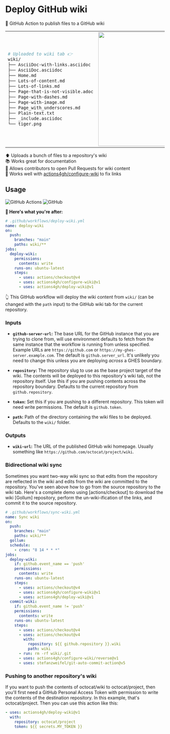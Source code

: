 # Deploy GitHub wiki

📖 GitHub Action to publish files to a GitHub wiki

<table align=center><td>

```sh
# Uploaded to wiki tab 👉
wiki/
├── AsciiDoc-with-links.asciidoc
├── AsciiDoc.asciidoc
├── Home.md
├── Lots-of-content.md
├── Lots-of-links.md
├── Page-that-is-not-visible.adoc
├── Page-with-dashes.md
├── Page-with-image.md
├── Page_with_underscores.md
├── Plain-text.txt
├── _include.asciidoc
└── tiger.png
```

<td>
<img height=360 src="https://i.imgur.com/b0TGkSU.png">
</table>

⬆️ Uploads a bunch of files to a repository's wiki \
📚 Works great for documentation \
🔀 Allows contributors to open Pull Requests for wiki content \
🤝 Works well with [actions4gh/configure-wiki] to fix links

## Usage

![GitHub Actions](https://img.shields.io/static/v1?style=for-the-badge&message=GitHub+Actions&color=2088FF&logo=GitHub+Actions&logoColor=FFFFFF&label=)
![GitHub](https://img.shields.io/static/v1?style=for-the-badge&message=GitHub&color=181717&logo=GitHub&logoColor=FFFFFF&label=)

**🚀 Here's what you're after:**

```yml
# .github/workflows/deploy-wiki.yml
name: deploy-wiki
on:
  push:
    branches: "main"
    paths: wiki/**
jobs:
  deploy-wiki:
    permissions:
      contents: write
    runs-on: ubuntu-latest
    steps:
      - uses: actions/checkout@v4
      - uses: actions4gh/configure-wiki@v1
      - uses: actions4gh/deploy-wiki@v1
```

👆 This GitHub workflow will deploy the wiki content from `wiki/` (can be
changed with the `path` input) to the GitHub wiki tab for the current
repository.

### Inputs

- **`github-server-url`:** The base URL for the GitHub instance that you are
  trying to clone from, will use environment defaults to fetch from the same
  instance that the workflow is running from unless specified. Example URLs are
  `https://github.com` or `https://my-ghes-server.example.com`. The default is
  `github.server_url`. It's unlikely you need to change this unless you are
  deploying _across_ a GHES boundary.

- **`repository`:** The repository slug to use as the base project target of the
  wiki. The contents will be deployed to this repository's wiki tab, not the
  repository itself. Use this if you are pushing contents across the repository
  boundary. Defaults to the current repository from `github.repository`.

- **`token`:** Set this if you are pushing to a different repository. This token
  will need write permissions. The default is `github.token`.

- **`path`:** Path of the directory containing the wiki files to be deployed.
  Defaults to the `wiki/` folder.

### Outputs

- **`wiki-url`:** The URL of the published GitHub wiki homepage. Usually
  something like `https://github.com/octocat/project/wiki`.

### Bidirectional wiki sync

Sometimes you want two-way wiki sync so that edits from the repository are
reflected in the wiki and edits from the wiki are committed to the repository.
You've seen above how to go from the source repository to the wiki tab. Here's a
complete demo using [actions/checkout] to download the wiki [Gollum] repository,
perform the un-wiki-ification of the links, and commit it to the source repository.

```yml
# .github/workflows/sync-wiki.yml
name: Sync wiki
on:
  push:
    branches: "main"
    paths: wiki/**
  gollum:
  schedule:
    - cron: "8 14 * * *"
jobs:
  deploy-wiki:
    if: github.event_name == 'push'
    permissions:
      contents: write
    runs-on: ubuntu-latest
    steps:
      - uses: actions/checkout@v4
      - uses: actions4gh/configure-wiki@v1
      - uses: actions4gh/deploy-wiki@v1
  commit-wiki:
    if: github.event_name != 'push'
    permissions:
      contents: write
    runs-on: ubuntu-latest
    steps:
      - uses: actions/checkout@v4
      - uses: actions/checkout@v4
        with:
          repository: ${{ github.repository }}.wiki
          path: wiki
      - run: rm -rf wiki/.git
      - uses: actions4gh/configure-wiki/reverse@v1
      - uses: stefanzweifel/git-auto-commit-action@v5
```

### Pushing to another repository's wiki

If you want to push the contents of octocat/wiki to octocat/project, then you'll
first need a GitHub Personal Access Token with permission to write the contents
of the destination repository. In this example, that's octocat/project. Then you
can use this action like this:

```yml
- uses: actions4gh/deploy-wiki@v1
  with:
    repository: octocat/project
    token: ${{ secrets.MY_TOKEN }}
```

[actions/configure-pages]: https://github.com/actions/configure-pages
[actions4gh/configure-wiki]: https://github.com/actions/configure-wiki
